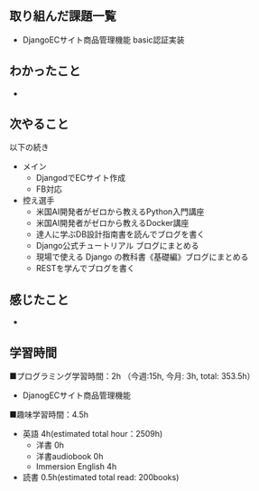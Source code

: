 ## 取り組んだ課題一覧
- DjangoECサイト商品管理機能 basic認証実装

## わかったこと
- 

## 次やること
以下の続き
- メイン
  - DjangodでECサイト作成
  - FB対応
- 控え選手 
  - 米国AI開発者がゼロから教えるPython入門講座
  - 米国AI開発者がゼロから教えるDocker講座
  - 達人に学ぶDB設計指南書を読んでブログを書く
  - Django公式チュートリアル ブログにまとめる
  - 現場で使える Django の教科書《基礎編》ブログにまとめる
  - RESTを学んでブログを書く

## 感じたこと
- 

## 学習時間
■プログラミング学習時間：2h （今週:15h, 今月: 3h, total: 353.5h）
- DjanogECサイト商品管理機能
    
■趣味学習時間：4.5h
- 英語 4h(estimated total hour：2509h)
  - 洋書 0h
  - 洋書audiobook 0h
  - Immersion English 4h
- 読書 0.5h(estimated total read: 200books)
